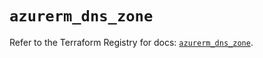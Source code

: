 # `azurerm_dns_zone`

Refer to the Terraform Registry for docs: [`azurerm_dns_zone`](https://registry.terraform.io/providers/hashicorp/azurerm/4.37.0/docs/resources/dns_zone).
